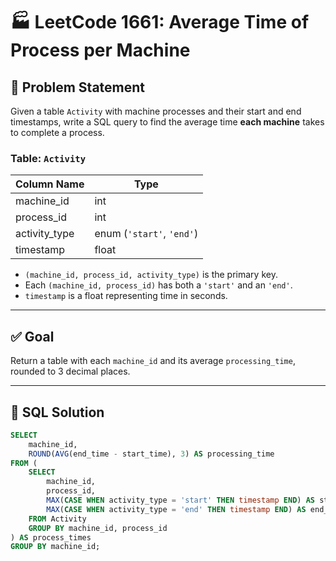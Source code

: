 # 🏭 LeetCode 1661: Average Time of Process per Machine

## 📘 Problem Statement

Given a table `Activity` with machine processes and their start and end timestamps, write a SQL query to find the average time **each machine** takes to complete a process.

### Table: `Activity`

| Column Name    | Type   |
|----------------|--------|
| machine_id     | int    |
| process_id     | int    |
| activity_type  | enum   (`'start'`, `'end'`) |
| timestamp      | float  |

- `(machine_id, process_id, activity_type)` is the primary key.
- Each `(machine_id, process_id)` has both a `'start'` and an `'end'`.
- `timestamp` is a float representing time in seconds.

---

## ✅ Goal

Return a table with each `machine_id` and its average `processing_time`, rounded to 3 decimal places.

---

## 🧠 SQL Solution

```sql
SELECT 
    machine_id,
    ROUND(AVG(end_time - start_time), 3) AS processing_time
FROM (
    SELECT 
        machine_id,
        process_id,
        MAX(CASE WHEN activity_type = 'start' THEN timestamp END) AS start_time,
        MAX(CASE WHEN activity_type = 'end' THEN timestamp END) AS end_time
    FROM Activity
    GROUP BY machine_id, process_id
) AS process_times
GROUP BY machine_id;
```
